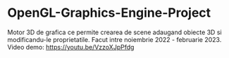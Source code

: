 # OpenGL-Graphics-Engine-Project
Motor 3D de grafica ce permite crearea de scene adaugand obiecte 3D si modificandu-le proprietatile. Facut intre noiembrie 2022 - februarie 2023.
Video demo: https://youtu.be/VzzoXJpPfdg
